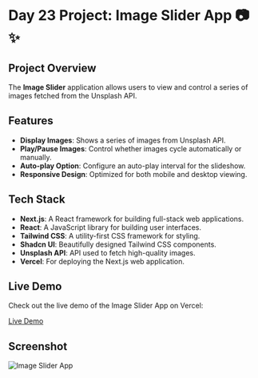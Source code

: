 # Day 23 Project: Image Slider App 📷✨

## Project Overview

The **Image Slider** application allows users to view and control a series of images fetched from the Unsplash API.

## Features

- **Display Images**: Shows a series of images from Unsplash API.
- **Play/Pause Images**: Control whether images cycle automatically or manually.
- **Auto-play Option**: Configure an auto-play interval for the slideshow.
- **Responsive Design**: Optimized for both mobile and desktop viewing.

## Tech Stack

- **Next.js**: A React framework for building full-stack web applications.
- **React**: A JavaScript library for building user interfaces.
- **Tailwind CSS**: A utility-first CSS framework for styling.
- **Shadcn UI**: Beautifully designed Tailwind CSS components.
- **Unsplash API**: API used to fetch high-quality images.
- **Vercel**: For deploying the Next.js web application.

## Live Demo

Check out the live demo of the Image Slider App on Vercel:

[Live Demo](https://vercel.live/link/image-slider-app-delta.vercel.app/?via=team-dashboard-project-entity&p=1)

## Screenshot

![Image Slider App](https://github.com/user-attachments/assets/3bf66624-61a8-4407-865b-2b0880a6d23c)
